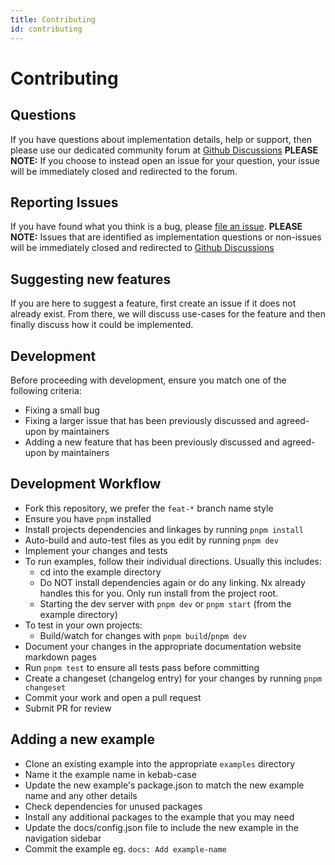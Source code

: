 ```yaml
---
title: Contributing
id: contributing
---
```


# Contributing

## Questions

If you have questions about implementation details, help or support, then please use our dedicated community forum at [Github Discussions](https://github.com/tanstack/persister/discussions) **PLEASE NOTE:** If you choose to instead open an issue for your question, your issue will be immediately closed and redirected to the forum.

## Reporting Issues

If you have found what you think is a bug, please [file an issue](https://github.com/tanstack/persister/issues/new). **PLEASE NOTE:** Issues that are identified as implementation questions or non-issues will be immediately closed and redirected to [Github Discussions](https://github.com/tanstack/persister/discussions)

## Suggesting new features

If you are here to suggest a feature, first create an issue if it does not already exist. From there, we will discuss use-cases for the feature and then finally discuss how it could be implemented.

## Development

Before proceeding with development, ensure you match one of the following criteria:

- Fixing a small bug
- Fixing a larger issue that has been previously discussed and agreed-upon by maintainers
- Adding a new feature that has been previously discussed and agreed-upon by maintainers

## Development Workflow

- Fork this repository, we prefer the `feat-*` branch name style
- Ensure you have `pnpm` installed
- Install projects dependencies and linkages by running `pnpm install`
- Auto-build and auto-test files as you edit by running `pnpm dev`
- Implement your changes and tests
- To run examples, follow their individual directions. Usually this includes:
  - cd into the example directory
  - Do NOT install dependencies again or do any linking. Nx already handles this for you. Only run install from the project root.
  - Starting the dev server with `pnpm dev` or `pnpm start` (from the example directory)
- To test in your own projects:
  - Build/watch for changes with `pnpm build`/`pnpm dev`
- Document your changes in the appropriate documentation website markdown pages
- Run `pnpm test` to ensure all tests pass before committing
- Create a changeset (changelog entry) for your changes by running `pnpm changeset`
- Commit your work and open a pull request
- Submit PR for review

## Adding a new example

- Clone an existing example into the appropriate `examples` directory
- Name it the example name in kebab-case
- Update the new example's package.json to match the new example name and any other details
- Check dependencies for unused packages
- Install any additional packages to the example that you may need
- Update the docs/config.json file to include the new example in the navigation sidebar
- Commit the example eg. `docs: Add example-name`
